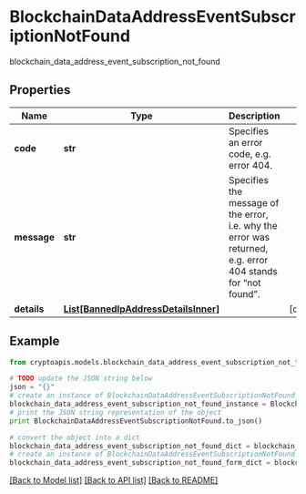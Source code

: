 # BlockchainDataAddressEventSubscriptionNotFound

blockchain_data_address_event_subscription_not_found

## Properties
Name | Type | Description | Notes
------------ | ------------- | ------------- | -------------
**code** | **str** | Specifies an error code, e.g. error 404. | 
**message** | **str** | Specifies the message of the error, i.e. why the error was returned, e.g. error 404 stands for “not found”. | 
**details** | [**List[BannedIpAddressDetailsInner]**](BannedIpAddressDetailsInner.md) |  | [optional] 

## Example

```python
from cryptoapis.models.blockchain_data_address_event_subscription_not_found import BlockchainDataAddressEventSubscriptionNotFound

# TODO update the JSON string below
json = "{}"
# create an instance of BlockchainDataAddressEventSubscriptionNotFound from a JSON string
blockchain_data_address_event_subscription_not_found_instance = BlockchainDataAddressEventSubscriptionNotFound.from_json(json)
# print the JSON string representation of the object
print BlockchainDataAddressEventSubscriptionNotFound.to_json()

# convert the object into a dict
blockchain_data_address_event_subscription_not_found_dict = blockchain_data_address_event_subscription_not_found_instance.to_dict()
# create an instance of BlockchainDataAddressEventSubscriptionNotFound from a dict
blockchain_data_address_event_subscription_not_found_form_dict = blockchain_data_address_event_subscription_not_found.from_dict(blockchain_data_address_event_subscription_not_found_dict)
```
[[Back to Model list]](../README.md#documentation-for-models) [[Back to API list]](../README.md#documentation-for-api-endpoints) [[Back to README]](../README.md)


